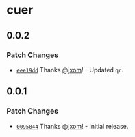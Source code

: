# cuer

## 0.0.2

### Patch Changes

- [`eee19dd`](https://github.com/wevm/cuer/commit/eee19dd3995dc7fca1c17eabaa793954184dd001) Thanks [@jxom](https://github.com/jxom)! - Updated `qr`.

## 0.0.1

### Patch Changes

- [`0095844`](https://github.com/wevm/cuer/commit/0095844592a37b9ee4c90f786b0f9ff68f3c1fc0) Thanks [@jxom](https://github.com/jxom)! - Initial release.
